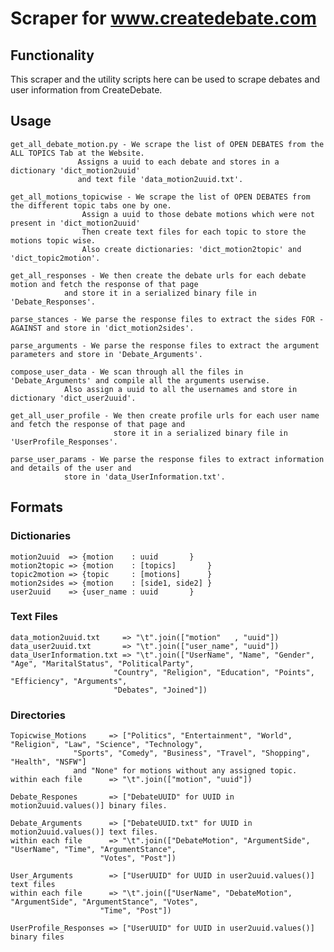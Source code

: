 # Scraper for www.createdebate.com

## Functionality
This scraper and the utility scripts here can be used to scrape debates and user information from CreateDebate.

## Usage
	get_all_debate_motion.py - We scrape the list of OPEN DEBATES from the ALL TOPICS Tab at the Website.
				   Assigns a uuid to each debate and stores in a dictionary 'dict_motion2uuid' 
				   and text file 'data_motion2uuid.txt'.

	get_all_motions_topicwise - We scrape the list of OPEN DEBATES from the different topic tabs one by one.
				    Assign a uuid to those debate motions which were not present in 'dict_motion2uuid'
				    Then create text files for each topic to store the motions topic wise.
				    Also create dictionaries: 'dict_motion2topic' and 'dict_topic2motion'.

	get_all_responses - We then create the debate urls for each debate motion and fetch the response of that page
			    and store it in a serialized binary file in 'Debate_Responses'.

	parse_stances - We parse the response files to extract the sides FOR - AGAINST and store in 'dict_motion2sides'.

	parse_arguments - We parse the response files to extract the argument parameters and store in 'Debate_Arguments'.

	compose_user_data - We scan through all the files in 'Debate_Arguments' and compile all the arguments userwise.
			    Also assign a uuid to all the usernames and store in dictionary 'dict_user2uuid'.

	get_all_user_profile - We then create profile urls for each user name and fetch the response of that page and 
	                       store it in a serialized binary file in 'UserProfile_Responses'.

	parse_user_params - We parse the response files to extract information and details of the user and 
			    store in 'data_UserInformation.txt'.

## Formats

### Dictionaries
	motion2uuid  => {motion    : uuid 		}
	motion2topic => {motion    : [topics]		}
	topic2motion => {topic     : [motions]		}
	motion2sides => {motion    : [side1, side2]	}
	user2uuid    => {user_name : uuid 		}

### Text Files
	data_motion2uuid.txt 	 => "\t".join(["motion"   , "uuid"])
	data_user2uuid.txt   	 => "\t".join(["user_name", "uuid"])
	data_UserInformation.txt => "\t".join(["UserName", "Name", "Gender", "Age", "MaritalStatus", "PoliticalParty",
					       "Country", "Religion", "Education", "Points", "Efficiency", "Arguments",
					       "Debates", "Joined"])

### Directories
	Topicwise_Motions     => ["Politics", "Entertainment", "World", "Religion", "Law", "Science", "Technology", 
				  "Sports", "Comedy", "Business", "Travel", "Shopping", "Health", "NSFW"] 
				  and "None" for motions without any assigned topic.	 				  
	within each file      => "\t".join(["motion", "uuid"])

	Debate_Respones       => ["DebateUUID" for UUID in motion2uuid.values()] binary files.

	Debate_Arguments      => ["DebateUUID.txt" for UUID in motion2uuid.values()] text files.
	within each file      => "\t".join(["DebateMotion", "ArgumentSide", "UserName", "Time", "ArgumentStance", 
					    "Votes", "Post"])

	User_Arguments        => ["UserUUID" for UUID in user2uuid.values()] text files
	within each file      => "\t".join(["UserName", "DebateMotion", "ArgumentSide", "ArgumentStance", "Votes",
					    "Time", "Post"])

	UserProfile_Responses => ["UserUUID" for UUID in user2uuid.values()] binary files



